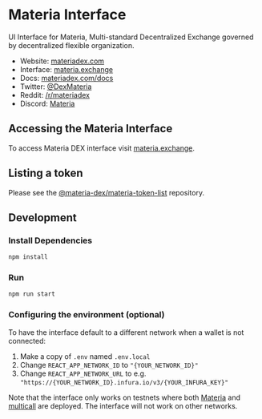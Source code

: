 # Materia Interface

UI Interface for Materia, Multi-standard Decentralized Exchange governed by decentralized flexible organization.

- Website: [materiadex.com](https://materiadex.com)
- Interface: [materia.exchange](https://materia.exchange)
- Docs: [materiadex.com/docs](https://materiadex.com/docs/materia)
- Twitter: [@DexMateria](https://twitter.com/DexMateria)
- Reddit: [/r/materiadex](https://www.reddit.com/r/materiadex)
- Discord: [Materia](https://discord.gg/b9UUZzC82d)

## Accessing the Materia Interface

To access Materia DEX interface visit [materia.exchange](https://materia.exchange).

## Listing a token

Please see the [@materia-dex/materia-token-list](https://github.com/materia-dex/materia-token-list) repository.

## Development

### Install Dependencies

```bash
npm install
```

### Run

```bash
npm run start
```

### Configuring the environment (optional)

To have the interface default to a different network when a wallet is not connected:

1. Make a copy of `.env` named `.env.local`
2. Change `REACT_APP_NETWORK_ID` to `"{YOUR_NETWORK_ID}"`
3. Change `REACT_APP_NETWORK_URL` to e.g. `"https://{YOUR_NETWORK_ID}.infura.io/v3/{YOUR_INFURA_KEY}"` 

Note that the interface only works on testnets where both [Materia](https://materiadex.com/docs/materia/smart-contracts) and 
[multicall](https://github.com/makerdao/multicall) are deployed. The interface will not work on other networks.
